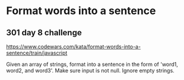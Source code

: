# Format words into a sentence
## 301 day 8 challenge

https://www.codewars.com/kata/format-words-into-a-sentence/train/javascript

Given an array of strings, format into a sentence in the form of 'word1, word2, and word3'. Make sure input is not null. Ignore empty strings.